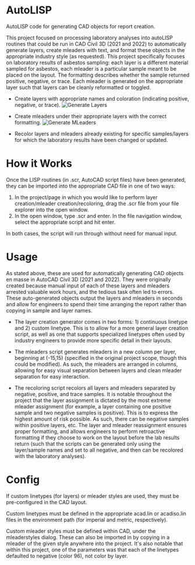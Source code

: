 # AutoLISP
AutoLISP code for generating CAD objects for report creation. 

This project focused on processing laboratory analyses into autoLISP routines that could be run in CAD Civil 3D (2021 and 2022) to automatically generate layers, create mleaders with text, and format these objects in the appropriate industry style (as requested). This project specifically focuses on laboratory results of asbestos sampling: each layer is a different material sampled for asbestos, each mleader is a particular sample meant to be placed on the layout. The formatting describes whether the sample returned positive, negative, or trace. Each mleader is generated on the appropriate layer such that layers can be cleanly reformatted or toggled. 

* Create layers with appropriate names and coloration (indicating positive, negative, or trace). 
![Generate Layers](./gifs/AddLayers.gif)

* Create mleaders under their appropriate layers with the correct formatting. 
![Generate MLeaders](./gifs/AddMLeaders.gif)

* Recolor layers and mleaders already existing for specific samples/layers for which the laboratory results have been changed or updated. 

# How it Works
Once the LISP routines (in .scr, AutoCAD script files) have been generated, they can be imported into the appropriate CAD file in one of two ways:

1. In the project/page in which you would like to perform layer creation/mleader creation/recoloring, drag the .scr file from your file explorer into the open window.
2. In the open window, type .scr and enter. In the file navigation window, select the appropriate script and hit enter.

In both cases, the script will run through without need for manual input. 

# Usage
As stated above, these are used for automatically generating CAD objects en masse in AutoCAD Civil 3D (2021 and 2022). They were originally created because manual input of each of these layers and mleaders arrested valuable work hours, and the tedious task often led to errors. These auto-generated objects output the layers and mleaders in seconds and allow for engineers to spend their time arranging the report rather than copying in sample and layer names.

* The layer creation generator comes in two forms: 1) continuous linetype and 2) custom linetype. This is to allow for a more general layer creation script, as well as one that supports specialized linetypes often used by industry engineers to provide more specific detail in their layouts. 

* The mleaders script generates mleaders in a new column per layer, beginning at (-15,15) (specified in the original project scope, though this could be modified). As such, the mleaders are arranged in columns, allowing for easy visual separation between layers and clean mleader separation for easy interaction. 

* The recoloring script recolors all layers and mleaders separated by negative, positive, and trace samples. It is notable throughout the project that the layer assignment is dictated by the most extreme mleader assignment (for example, a layer containing one positive sample and two negative samples is positive). This is to express the highest amount of risk possible. As such, there can be negative samples within positive layers, etc. The layer and mleader reassignment ensures proper formatting, and allows engineers to perform retroactive formatting if they choose to work on the layout before the lab results return (such that the scripts can be generated only using the layer/sample names and set to all negative, and then can be recolored with the laboratory analyses). 

# Config
If custom linetypes (for layers) or mleader styles are used, they must be pre-configured in the CAD layout. 

Custom linetypes must be defined in the appropriate acad.lin or acadiso.lin files in the environment path (for imperial and metric, respectively). 

Custom mleader styles must be defined within CAD, under the mleaderstyles dialog. These can also be imported in by copying in a mleader of the given style anywhere into the project. It's also notable that within this project, one of the parameters was that each of the linetypes defaulted to negative (color 96), not color by layer. 